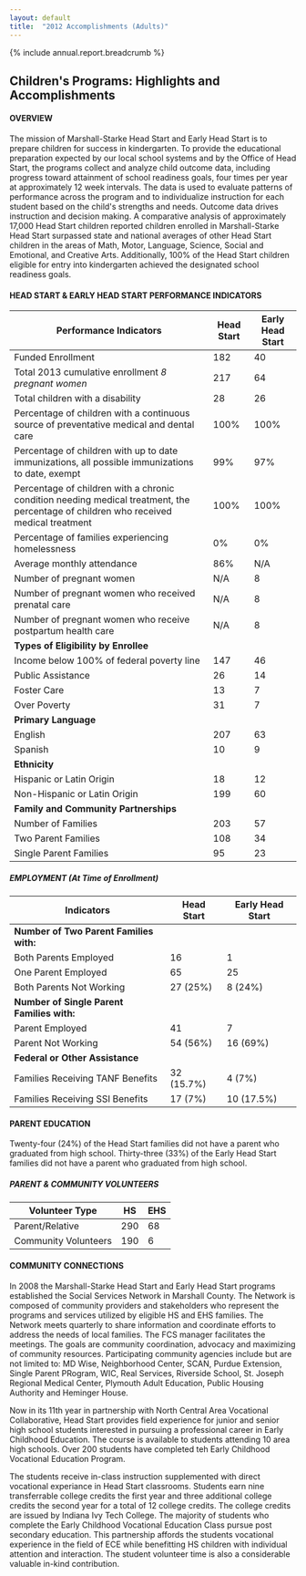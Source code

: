 ```yaml
---
layout: default
title:  "2012 Accomplishments (Adults)"
---
```

{% include annual.report.breadcrumb %}

## Children's Programs: Highlights and Accomplishments

<h4 class="subheader" id="overview">OVERVIEW</h4>
The mission of Marshall-Starke Head Start and Early Head Start is to prepare children for success in kindergarten.  To provide 
the educational preparation expected by our local school systems and by the Office of Head Start, the programs collect and analyze 
child outcome data, including progress toward attainment of school readiness goals, four times per year at approximately 12 week 
intervals. The data is used to evaluate patterns of performance across the program and to individualize instruction for each student 
based on the child's strengths and needs.  Outcome data drives instruction and decision making.  A comparative analysis of 
approximately 17,000 Head Start children reported children enrolled in Marshall-Starke Head Start surpassed state and national 
averages of other Head Start children in the areas of Math, Motor, Language, Science, Social and Emotional, and Creative Arts.  
Additionally, 100% of the Head Start children eligible for entry into kindergarten achieved the designated school readiness goals. 

<h4 class="subheader">HEAD START &amp; EARLY HEAD START PERFORMANCE INDICATORS</h4>

<table class="responsive">
  <thead>
    <tr>
      <th>Performance Indicators</th>
      <th>Head Start</th>
      <th>Early Head Start</th>
    </tr>
  </thead>
  <tbody>
    <tr>
      <td>Funded Enrollment</td>
      <td>182</td>
      <td>40</td>
    </tr>
      <tr>
      <td>Total 2013 cumulative enrollment <i>8 pregnant women</i></td>
      <td>217</td>
      <td>64</td>
    </tr>
    <tr>
      <td>Total children with a disability</td>
      <td>28</td>
      <td>26</td>
    </tr>
    <tr>
      <td>Percentage of children with a continuous source of preventative medical and dental care</td>
      <td>100%</td>
      <td>100%</td>
    </tr>
    <tr>
      <td>Percentage of children with up to date immunizations, all possible immunizations to date, exempt</td>
      <td>99%</td>
      <td>97%</td>
    </tr>
    <tr>
      <td>Percentage of children with a chronic condition needing medical treatment, the percentage of children who received medical treatment</td>
      <td>100%</td>
      <td>100%</td>
    </tr>
    <tr>
      <td>Percentage of families experiencing homelessness</td>
      <td>0%</td>
      <td>0%</td>
    </tr>
    <tr>
      <td>Average monthly attendance</td>
      <td>86%</td>
      <td>N/A</td>
    </tr>
    <tr>
      <td>Number of pregnant women</td>
      <td>N/A</td>
      <td>8</td>
    </tr>
    <tr>
      <td>Number of pregnant women who received prenatal care</td>
      <td>N/A</td>
      <td>8</td>
    </tr>
    <tr>
      <td>Number of pregnant women who receive postpartum health care</td>
      <td>N/A</td>
      <td>8</td>
    </tr>
    <tr><td><strong>Types of Eligibility by Enrollee</strong></td></tr>
    <tr>
      <td>Income below 100% of federal poverty line</td>
      <td>147</td>
      <td>46</td>
    </tr>
    <tr>
      <td>Public Assistance</td>
      <td>26</td>
      <td>14</td>
    </tr>
    <tr>
      <td>Foster Care</td>
      <td>13</td>
      <td>7</td>
    </tr>
    <tr>
      <td>Over Poverty</td>
      <td>31</td>
      <td>7</td>
    </tr>
    <tr><td><strong>Primary Language</strong></td></tr>
    <tr>
      <td>English</td>
      <td>207</td>
      <td>63</td>
    </tr>
    <tr>
      <td>Spanish</td>
      <td>10</td>
      <td>9</td>
    </tr>
    <tr><td><strong>Ethnicity</strong></td></tr>
    <tr>
      <td>Hispanic or Latin Origin</td>
      <td>18</td>
      <td>12</td>
    </tr>
    <tr>
      <td>Non-Hispanic or Latin Origin</td>
      <td>199</td>
      <td>60</td>
    </tr>
    <tr><td><strong>Family and Community Partnerships</strong></td></tr>
    <tr>
      <td>Number of Families</td>
      <td>203</td>
      <td>57</td>
    </tr>
    <tr>
      <td>Two Parent Families</td>
      <td>108</td>
      <td>34</td>
    </tr>
    <tr>
      <td>Single Parent Families</td>
      <td>95</td>
      <td>23</td>
    </tr>
  </tbody>
</table>

<h5 class="subheader">EMPLOYMENT (At Time of Enrollment)</h5>
<table>
  <thead>
    <tr>
      <th>Indicators</th>
      <th>Head Start</th>
      <th>Early Head Start</th>
    </tr>
  </thead>
  <tbody>
    <tr><td><strong>Number of Two Parent Families with:</strong></td></tr>
    <tr>
      <td>Both Parents Employed</td>
      <td>16</td>
      <td>1</td>
    </tr>
    <tr>
      <td>One Parent Employed</td>
      <td>65</td>
      <td>25</td>
    </tr>
    <tr>
      <td>Both Parents Not Working</td>
      <td>27 (25%)</td>
      <td>8 (24%)</td>
    </tr>
    <tr><td><strong>Number of Single Parent Families with:</strong></td></tr>
    <tr>
      <td>Parent Employed</td>
      <td>41</td>
      <td>7</td>
    </tr>
    <tr>
      <td>Parent Not Working</td>
      <td>54 (56%)</td>
      <td>16 (69%)</td>
    </tr>
    <tr><td><strong>Federal or Other Assistance</strong></td></tr>
    <tr>
      <td>Families Receiving TANF Benefits</td>
      <td>32 (15.7%)</td>
      <td>4 (7%)</td>
    </tr>
    <tr>
      <td>Families Receiving SSI Benefits</td>
      <td>17 (7%)</td>
      <td>10 (17.5%)</td>
    </tr>
  </tbody>
</table>

<h4 class="subheader">PARENT EDUCATION</h4>
Twenty-four (24%) of the Head Start families did not have a parent who graduated from high school. Thirty-three (33%) of the 
Early Head Start families did not have a parent who graduated from high school. 

<h5 class="subheader">PARENT &amp; COMMUNITY VOLUNTEERS</h5>
<table class="responsive">
  <thead>
    <tr>
      <th>Volunteer Type</th>
      <th>HS</th>
      <th>EHS</th>
    </tr>
  </thead>
  <tbody>
    <tr>
      <td>Parent/Relative</td>
      <td>290</td>
      <td>68</td>
    </tr>
    <tr>
      <td>Community Volunteers</td>
      <td>190</td>
      <td>6</td>
    </tr>
  </tbody>
</table>

<h4 class="subheader">COMMUNITY CONNECTIONS</h4>
In 2008 the Marshall-Starke Head Start and Early Head Start programs established the Social Services Network in Marshall County. 
The Network is composed of community providers and stakeholders who represent the programs and services utilized by eligible HS and 
EHS families. The Network meets quarterly to share information and coordinate efforts to address the needs of local families. 
The FCS manager facilitates the meetings. The goals are community coordination, advocacy and maximizing of community resources. 
Participating community agencies include but are not limited to: MD Wise, Neighborhood Center, SCAN, Purdue Extension, Single 
Parent PRogram, WIC, Real Services, Riverside School, St. Joseph Regional Medical Center, Plymouth Adult Education, Public Housing 
Authority and Heminger House. 

Now in its 11th year in partnership with North Central Area Vocational Collaborative, Head Start provides field experience for 
junior and senior high school students interested in pursuing a professional career in Early Childhood Education. The course is 
available to students attending 10 area high schools. Over 200 students have completed teh Early Childhood Vocational Education Program. 

The students receive in-class instruction supplemented with direct vocational experiance in Head Start classrooms. Students earn 
nine transferrable college credits the first year and three additional college credits the second year for a total of 12 college 
credits. The college credits are issued by Indiana Ivy Tech College. The majority of students who complete the Early Childhood 
Vocational Education Class pursue post secondary education. This partnership affords the students vocational experience in the 
field of ECE while benefitting HS children with individual attention and interaction. The student volunteer time is also a 
considerable valuable in-kind contribution.

